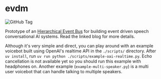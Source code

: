 # evdm

![GitHub Tag](https://img.shields.io/github/v/tag/lepisma/evdm)

Prototype of an [Hierarchical Event
Bus](https://lepisma.xyz/2024/08/01/hierarchical-event-bus-for-spoken-conversational-systems/index.html)
for building event driven speech conversational AI systems. Read the linked blog
for more details.

Although it's very simple and direct, you can play around with an example
voicebot built using OpenAI's realtime API in the `./scripts/` directory. After
`uv install`, run `uv run python ./scripts/example-oai-realtime.py`. Echo
cancellation is not available yet so you should run this example with headphones
on. Another example (`example-multi-speaker.py`) is a multi user voicebot that
can handle talking to multiple speakers.
